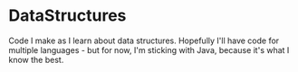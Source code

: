DataStructures
==============

Code I make as I learn about data structures. Hopefully I'll have code for multiple languages - but for now, I'm sticking with Java, because it's what I know the best.
